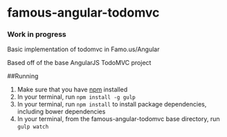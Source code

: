 famous-angular-todomvc
======================

### Work in progress

Basic implementation of todomvc in Famo.us/Angular

Based off of the base AngularJS TodoMVC project

##Running

  1. Make sure that you have [npm](http://blog.nodeknockout.com/post/65463770933/how-to-install-node-js-and-npm) installed
  2. In your terminal, run `npm install -g gulp`
  3. In your terminal, run `npm install` to install package dependencies, including bower dependencies
  4. In your terminal, from the famous-angular-todomvc base directory, run `gulp watch`

